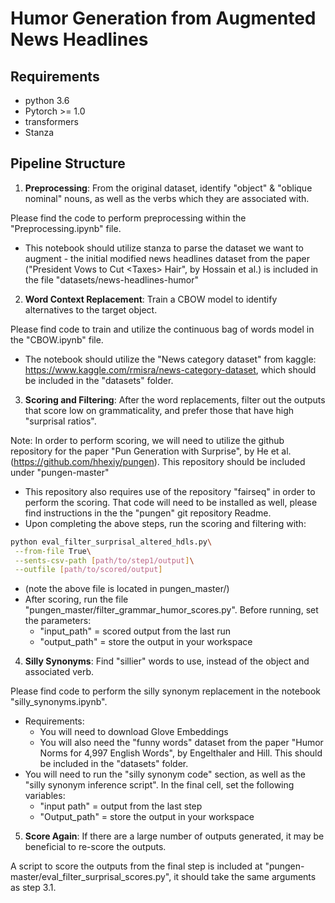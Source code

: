 # Humor Generation from Augmented News Headlines



## Requirements

* python 3.6
* Pytorch >= 1.0
* transformers
* Stanza



## Pipeline Structure

1. **Preprocessing**: From the original dataset, identify "object" & "oblique nominal" nouns, as well as the verbs which they are associated with.

Please find the code to perform preprocessing within the "Preprocessing.ipynb" file.

* This notebook should utilize stanza to parse the dataset we want to augment - the initial modified news headlines dataset from the paper ("President Vows to Cut \<Taxes> Hair", by Hossain et al.)  is included in the file "datasets/news-headlines-humor"

  

2. **Word Context Replacement**: Train a CBOW model to identify alternatives to the target object.

Please find code to train and utilize the continuous bag of words model in the  "CBOW.ipynb" file.

* The notebook should utilize the "News category dataset" from kaggle: https://www.kaggle.com/rmisra/news-category-dataset, which should be included in the "datasets" folder.



3. **Scoring and Filtering**: After the word replacements, filter out the outputs that score low on grammaticality, and prefer those that have high "surprisal ratios".

Note: In order to perform scoring, we will need to utilize the github repository for the paper "Pun Generation with Surprise", by He et al. (https://github.com/hhexiy/pungen). This repository should be included under "pungen-master"

*  This repository also requires use of the repository "fairseq" in order to perform the scoring. That code will need to be installed as well, please find instructions in the the "pungen" git repository Readme.
* Upon completing the above steps, run the scoring and filtering with:

```bash
python eval_filter_surprisal_altered_hdls.py\
 --from-file True\
 --sents-csv-path [path/to/step1/output]\
 --outfile [path/to/scored/output]
```

* (note the above file is located in pungen_master/)
* After scoring, run the file "pungen_master/filter_grammar_humor_scores.py". Before running, set the parameters:
  *  "input_path" = scored output from the last run
  * "output_path" = store the output in your workspace



4. **Silly Synonyms**: Find "sillier" words to use, instead of the object and associated verb.

Please find code to perform the silly synonym replacement in the notebook "silly_synonyms.ipynb".

* Requirements:
  * You will need to download Glove Embeddings
  * You will also need the "funny words" dataset from the paper "Humor Norms for 4,997 English Words", by Engelthaler and Hill. This should be included in the "datasets" folder.
* You will need to run the "silly synonym code" section, as well as the "silly synonym inference script". In the final cell, set the following variables:
  *  "input path" = output from the last step
  * "Output_path" = store the output in your workspace
    

5. **Score Again**: If there are a large number of outputs generated, it may be beneficial to re-score the outputs.

A script to score the outputs from the final step is included at "pungen-master/eval_filter_surprisal_scores.py", it should take the same arguments as step 3.1.



